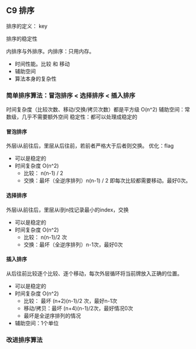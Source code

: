## C9 排序

排序的定义： key

排序的稳定性

内排序与外排序。内排序：只用内存。
- 时间性能。比较 和 移动
- 辅助空间
- 算法本身的复杂性

### 简单排序算法：冒泡排序 < 选择排序 < 插入排序

时间复杂度（比较次数、移动/交换/拷贝次数）都是平方级 O(n^2)
辅助空间：常数级，几乎不需要额外空间
稳定性：都可以处理成稳定的

#### 冒泡排序

外层i从前往后，里层从后往前，若前者严格大于后者则交换。
优化：flag


- 可以是稳定的
- 时间复杂度 O(n^2)
    - 比较： n(n-1) / 2
    - 交换：最坏（全逆序排列）n(n-1) / 2 即每次比较都需要移动。最好0次。

#### 选择排序

外层i从前往后，里层从i到n找记录最小的index，交换

- 可以是稳定的
- 时间复杂度 O(n^2)
    - 比较： n(n-1)/2 次
    - 交换：最坏（全逆序排列）n-1次，最好0次

#### 插入排序

从后往前比较逐个比较、逐个移动，每次外层循环将当前牌放入正确的位置。

- 可以是稳定的
- 时间复杂度 O(n^2)
    - 比较： 最坏 (n+2)(n-1)/2 次，最好n-1次
    - 移动/拷贝：最坏 (n+4)(n-1)/2次，最好情况0次
    - 最坏是全逆序排列的情况
- 辅助空间：1个单位
    
### 改进排序算法

